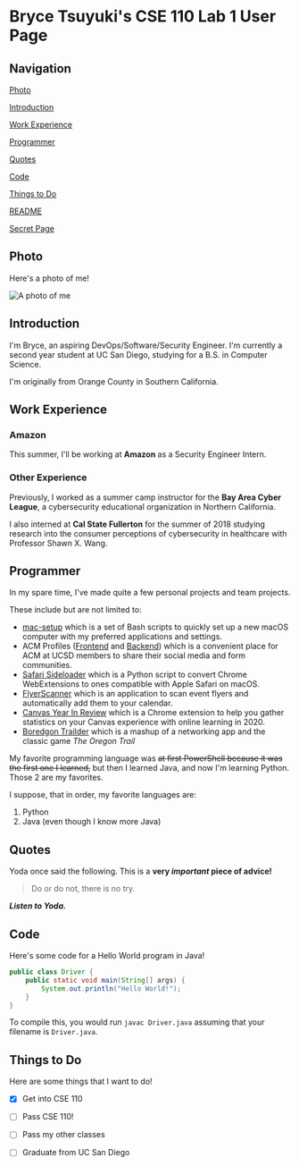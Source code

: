 # Bryce Tsuyuki's CSE 110 Lab 1 User Page

## Navigation

[Photo](#photo)

[Introduction](#Introduction)

[Work Experience](#work-experience)

[Programmer](#programmer)

[Quotes](#quotes)

[Code](#code)

[Things to Do](#things-to-do)

[README](README.md)

[Secret Page](secret.html)

## Photo

Here's a photo of me!

![A photo of me](bryce.JPG)

## Introduction

I'm Bryce, an aspiring DevOps/Software/Security Engineer. I'm currently a second year student at UC San Diego, studying for a B.S. in Computer Science.

I'm originally from Orange County in Southern California.

## Work Experience

### Amazon

This summer, I'll be working at **Amazon** as a Security Engineer Intern.

### Other Experience

Previously, I worked as a summer camp instructor for the **Bay Area Cyber League**, a cybersecurity educational organization in Northern California.

I also interned at **Cal State Fullerton** for the summer of 2018 studying research into the consumer perceptions of cybersecurity in healthcare with Professor Shawn X. Wang.

## Programmer

In my spare time, I've made quite a few personal projects and team projects.

These include but are not limited to:

- [mac-setup](https://github.com/hexalellogram/mac-setup) which is a set of Bash scripts to quickly set up a new macOS computer with my preferred applications and settings.
- ACM Profiles ([Frontend](https://github.com/acmucsd/acm-profiles-ui) and [Backend](https://github.com/acmucsd/acm-profiles-api)) which is a convenient place for ACM at UCSD members to share their social media and form communities.
- [Safari Sideloader](https://github.com/hexalellogram/SafariSideloader) which is a Python script to convert Chrome WebExtensions to ones compatible with Apple Safari on macOS.
- [FlyerScanner](https://github.com/hexalellogram/FlyerScanner) which is an application to scan event flyers and automatically add them to your calendar.
- [Canvas Year In Review](https://github.com/cool00geek/canvas-year) which is a Chrome extension to help you gather statistics on your Canvas experience with online learning in 2020.
- [Boredgon Trailder](https://github.com/hexalellogram/boredgon-trailder) which is a mashup of a networking app and the classic game *The Oregon Trail*

My favorite programming language was ~~at first PowerShell because it was the first one I learned,~~ but then I learned Java, and now I'm learning Python. Those 2 are my favorites.

I suppose, that in order, my favorite languages are:

1. Python
2. Java (even though I know more Java)

## Quotes

Yoda once said the following. This is a **very _important_ piece of advice!**

> Do or do not, there is no try.

***Listen to Yoda.***

## Code

Here's some code for a Hello World program in Java!

```java
public class Driver {
    public static void main(String[] args) {
        System.out.println("Hello World!");
    }
}
```

To compile this, you would run `javac Driver.java` assuming that your filename is `Driver.java`.

## Things to Do

Here are some things that I want to do!

- [x] Get into CSE 110

- [ ] Pass CSE 110!

- [ ] Pass my other classes

- [ ] Graduate from UC San Diego
